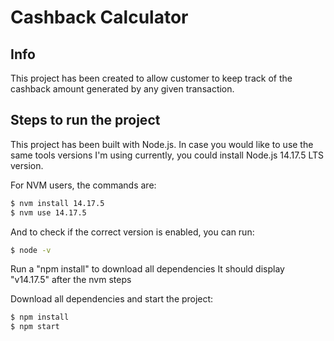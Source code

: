 # Cashback Calculator

## Info

This project has been created to allow customer to keep track of the cashback amount generated by any given transaction.

## Steps to run the project

This project has been built with Node.js.
In case you would like to use the same tools versions I'm using currently, you could install Node.js 14.17.5 LTS version.

For NVM users, the commands are:

```sh
$ nvm install 14.17.5
$ nvm use 14.17.5
```

And to check if the correct version is enabled, you can run:

```sh
$ node -v
```

Run a "npm install" to download all dependencies
It should display "v14.17.5" after the nvm steps

Download all dependencies and start the project:

```sh
$ npm install
$ npm start
```